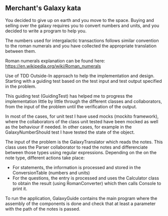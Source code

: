 Merchant's Galaxy kata
---------------------------------------------

You decided to give up on earth and you move to the space. Buying and selling over the galaxy requires you to convert numbers and units, and you decided to write a program to help you.
 
The numbers used for intergalactic transactions follows similar convention to the roman numerals and you have collected the appropriate translation between them.

Roman numerals explanation can be found here: https://en.wikipedia.org/wiki/Roman_numerals

Use of TDD Outside-In approach to help the implementation and design.
Starting with a guiding test based on the test input and test output specified
in the problem.

This guiding test (GuidingTest) has helped me to progress the implementation little by little
through the different classes and collaborators, from
the input of the problem until the verification of the output.

In most of the cases, for unit test I have used mocks (mockito framework), where
the collaborators of the class unit tested have been mocked as well as the behaviour if needed.
In other cases, for example in the GalaxyNumberShould test I have tested the state of the object.

The input of the problem is the GalaxyTranslator which reads the notes.
This class uses the Parser collaborator to read the notes and differenciate
between those types using regular expressions.
Depending on the on the note type, different actions take place:
- For statements, the information is processed and stored in the ConversionTable (numbers and units)
- For the questions, the entry is processed and uses the Calculator class
to obtain the result (using RomanConverter) which then calls Console to print it.

To run the application, GalaxyGuide contains the main program where the assembly of the components
is done and check that at least a parameter with the path of the notes is passed.


